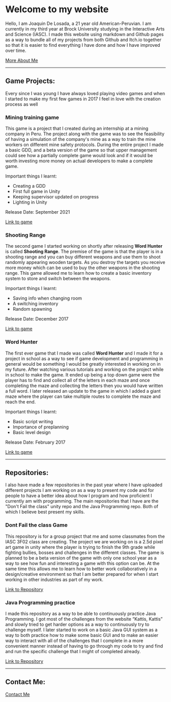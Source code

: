 # Welcome to my website

Hello, I am Joaquin De Losada, a 21 year old American-Peruvian. I am currently in my third year at Brock University studying in the Interactive Arts and Science (IASC). I made this website using markdown and Github pages as a way to bundle all of my projects from both Github and Itch.io together so that it is easier to find everything I have done and how I have improved over time.

[More About Me](https://montainproductions.github.io/Joaquin.github.io/About)

---

## Game Projects:
Every since I was young I have always loved playing video games and when I started to make my first few games in 2017 I feel in love with the creation process as well 


### Mining training game
This game is a project that I created during an internship at a mining company in Peru. The project along with the game was to see the feasibility of having a simulation of the company's mine as a way to train the mine workers on different mine safety protocols. During the entire project I made a basic GDD, and a beta version of the game so that upper management could see how a partially complete game would look and if it would be worth investing more money on actual developers to make a complete game.

Important things I learnt:
- Creating a GDD
- First full game in Unity
- Keeping supervisor updated on progress
- Lighting in Unity

Release Date: September 2021

[Link to game](https://montain-productions.itch.io/untitled-safty-mining-game)

### Shooting Range
The second game I started working on shortly after releasing **Word Hunter** is called **Shooting Range**. The premise of the game is that the player is in a shooting range and you can buy different weapons and use them to shoot randomly appearing wooden targets. As you destroy the targets you receive more money which can be used to buy the other weapons in the shooting range. This game allowed me to learn how to create a basic inventory system to store and switch between the weapons.

Important things I learnt:
- Saving info when changing room
- A switching inventory
- Random spawning

Release Date: December 2017

[Link to game](https://montain-productions.itch.io/shooting-range)

### Word Hunter
The first ever game that I made was called **Word Hunter** and I made it for a project in school as a way to see if game development and programming in general would be something I would be greatly interested in working on in my future. After watching various tutorials and working on the project while in school to make the game. It ended up being a top down game were the player has to find and collect all of the letters in each maze and once completing the maze and collecting the letters then you would have written a full word. I later released an update to the game in which I added a giant maze where the player can take multiple routes to complete the maze and reach the end.

Important things I learnt:
- Basic script writing
- Importance of preplanning
- Basic level design

Release Date: February 2017

[Link to game](https://montain-productions.itch.io/word-hunter)

---

## Repositories:
I also have made a few repositories in the past year where I have uploaded different projects I am working on as a way to present my code and for people to have a better idea about how I program and how proficient I currently am with programming. The main repositories that I have are the "Don't Fail the class" unity repo and the Java Programming repo. Both of which I believe best present my skills.


### Dont Fail the class Game
This repository is for a group project that me and some classmates from the IASC 3F02 class are creating. The project we are working on is a 2.5d pixel art game in unity where the player is trying to finish the 9th grade while fighting bullies, bosses and challenges in the different classes. The game is planned to be a beta version of the game with only one school year as a way to see how fun and interesting a game with this option can be. At the same time this allows me to learn how to better work collaboratively in a design/creative environment so that I am better prepared for when I start working in other industries as part of my work.

[Link to Repository](https://github.com/Montainproductions/DontFailtheClass)

### Java Programming practice
I made this repository as a way to be able to continuously practice Java Programming. I got most of the challenges from the website “Kattis, Kattis” and slowly tried to get harder options as a way to continuously try to challenge myself. I later started to work on a basic Java GUI system as a way to both practice how to make some basic GUI and to make an easier way to interact with all of the challenges that I complete in a more convenient manner instead of having to go through my code to try and find and run the specific challenge that I might of completed already.

[Link to Repository](https://github.com/Montainproductions/Java-Programming-Practice)

---

## Contact Me:
[Contact Me](https://montainproductions.github.io/Joaquin.github.io/ContactMe)